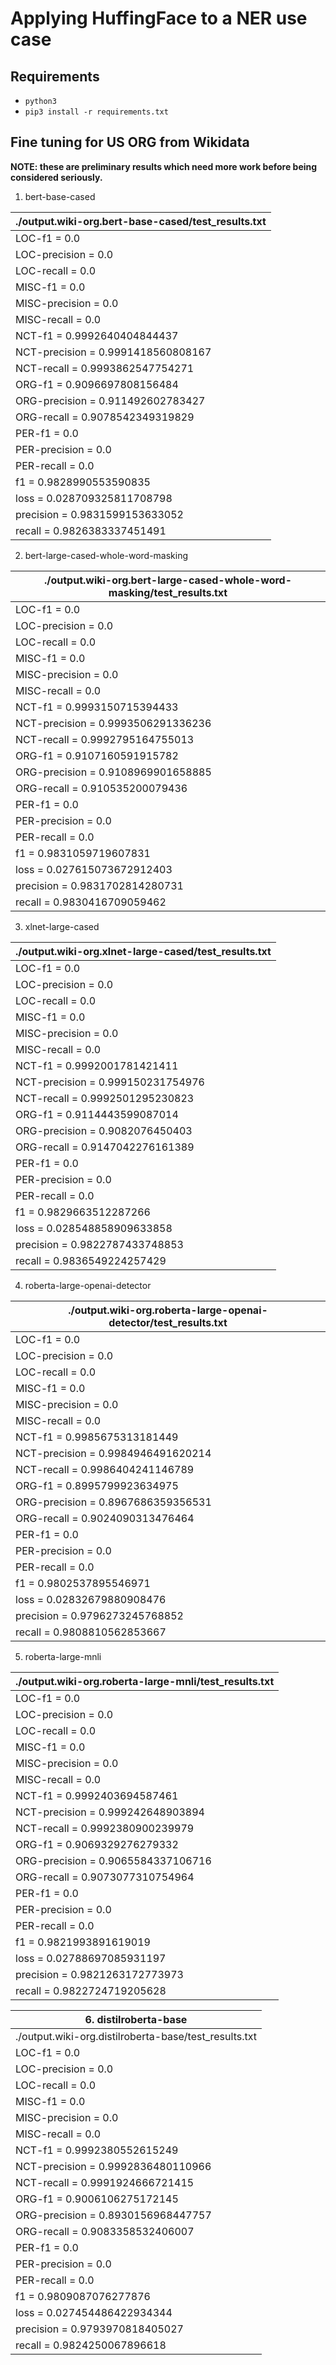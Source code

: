 # Applying HuffingFace to a NER use case


## Requirements

- `python3`
- `pip3 install -r requirements.txt`

## Fine tuning for US ORG from Wikidata

**NOTE: these are preliminary results which need more work before being considered seriously.**

1. bert-base-cased

|./output.wiki-org.bert-base-cased/test_results.txt
|---
|LOC-f1 = 0.0
|LOC-precision = 0.0
|LOC-recall = 0.0
|MISC-f1 = 0.0
|MISC-precision = 0.0
|MISC-recall = 0.0
|NCT-f1 = 0.9992640404844437
|NCT-precision = 0.9991418560808167
|NCT-recall = 0.9993862547754271
|ORG-f1 = 0.9096697808156484
|ORG-precision = 0.911492602783427
|ORG-recall = 0.9078542349319829
|PER-f1 = 0.0
|PER-precision = 0.0
|PER-recall = 0.0
|f1 = 0.9828990553590835
|loss = 0.028709325811708798
|precision = 0.9831599153633052
|recall = 0.9826383337451491

2. bert-large-cased-whole-word-masking

|./output.wiki-org.bert-large-cased-whole-word-masking/test_results.txt
|---
|LOC-f1 = 0.0
|LOC-precision = 0.0
|LOC-recall = 0.0
|MISC-f1 = 0.0
|MISC-precision = 0.0
|MISC-recall = 0.0
|NCT-f1 = 0.9993150715394433
|NCT-precision = 0.9993506291336236
|NCT-recall = 0.9992795164755013
|ORG-f1 = 0.9107160591915782
|ORG-precision = 0.9108969901658885
|ORG-recall = 0.910535200079436
|PER-f1 = 0.0
|PER-precision = 0.0
|PER-recall = 0.0
|f1 = 0.9831059719607831
|loss = 0.027615073672912403
|precision = 0.9831702814280731
|recall = 0.9830416709059462

3. xlnet-large-cased

|./output.wiki-org.xlnet-large-cased/test_results.txt
|---
|LOC-f1 = 0.0
|LOC-precision = 0.0
|LOC-recall = 0.0
|MISC-f1 = 0.0
|MISC-precision = 0.0
|MISC-recall = 0.0
|NCT-f1 = 0.9992001781421411
|NCT-precision = 0.999150231754976
|NCT-recall = 0.9992501295230823
|ORG-f1 = 0.9114443599087014
|ORG-precision = 0.9082076450403
|ORG-recall = 0.9147042276161389
|PER-f1 = 0.0
|PER-precision = 0.0
|PER-recall = 0.0
|f1 = 0.9829663512287266
|loss = 0.028548858909633858
|precision = 0.9822787433748853
|recall = 0.9836549224257429

4. roberta-large-openai-detector

|./output.wiki-org.roberta-large-openai-detector/test_results.txt
|---
|LOC-f1 = 0.0
|LOC-precision = 0.0
|LOC-recall = 0.0
|MISC-f1 = 0.0
|MISC-precision = 0.0
|MISC-recall = 0.0
|NCT-f1 = 0.9985675313181449
|NCT-precision = 0.9984946491620214
|NCT-recall = 0.9986404241146789
|ORG-f1 = 0.8995799923634975
|ORG-precision = 0.8967686359356531
|ORG-recall = 0.9024090313476464
|PER-f1 = 0.0
|PER-precision = 0.0
|PER-recall = 0.0
|f1 = 0.9802537895546971
|loss = 0.02832679880908476
|precision = 0.9796273245768852
|recall = 0.9808810562853667

5. roberta-large-mnli

|./output.wiki-org.roberta-large-mnli/test_results.txt
|---
|LOC-f1 = 0.0
|LOC-precision = 0.0
|LOC-recall = 0.0
|MISC-f1 = 0.0
|MISC-precision = 0.0
|MISC-recall = 0.0
|NCT-f1 = 0.9992403694587461
|NCT-precision = 0.999242648903894
|NCT-recall = 0.9992380900239979
|ORG-f1 = 0.9069329276279332
|ORG-precision = 0.9065584337106716
|ORG-recall = 0.9073077310754964
|PER-f1 = 0.0
|PER-precision = 0.0
|PER-recall = 0.0
|f1 = 0.9821993891619019
|loss = 0.02788697085931197
|precision = 0.9821263172773973
|recall = 0.9822724719205628

|6. distilroberta-base
|---
|./output.wiki-org.distilroberta-base/test_results.txt
|LOC-f1 = 0.0
|LOC-precision = 0.0
|LOC-recall = 0.0
|MISC-f1 = 0.0
|MISC-precision = 0.0
|MISC-recall = 0.0
|NCT-f1 = 0.9992380552615249
|NCT-precision = 0.9992836480110966
|NCT-recall = 0.9991924666721415
|ORG-f1 = 0.9006106275172145
|ORG-precision = 0.8930156968447757
|ORG-recall = 0.9083358532406007
|PER-f1 = 0.0
|PER-precision = 0.0
|PER-recall = 0.0
|f1 = 0.9809087076277876
|loss = 0.027454486422934344
|precision = 0.9793970818405027
|recall = 0.9824250067896618

